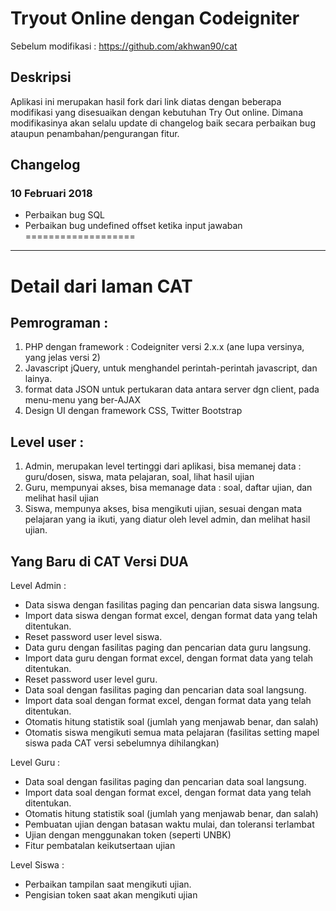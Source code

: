 # Tryout Online dengan Codeigniter
Sebelum modifikasi : 
https://github.com/akhwan90/cat

## Deskripsi
Aplikasi ini merupakan hasil fork dari link diatas dengan beberapa modifikasi yang disesuaikan dengan kebutuhan Try Out online. Dimana modifikasinya akan selalu update di changelog baik secara perbaikan bug ataupun penambahan/pengurangan fitur.

## Changelog
### 10 Februari 2018
* Perbaikan bug SQL
* Perbaikan bug undefined offset ketika input jawaban
===================

- - - - 

# Detail dari laman CAT

## Pemrograman :
1. PHP dengan framework : Codeigniter versi  2.x.x (ane lupa versinya, yang jelas versi 2)
2. Javascript jQuery, untuk menghandel perintah-perintah javascript, dan lainya.
3. format data JSON untuk pertukaran data antara server dgn client, pada menu-menu yang ber-AJAX
4. Design UI dengan framework CSS, Twitter Bootstrap

## Level user : 
1. Admin, merupakan level tertinggi dari aplikasi, bisa memanej data : guru/dosen,  siswa, mata pelajaran, soal, lihat hasil ujian
2. Guru, mempunyai akses, bisa memanage data : soal, daftar ujian, dan melihat hasil ujian
3. Siswa, mempunya akses, bisa mengikuti ujian, sesuai dengan mata pelajaran yang ia ikuti, yang diatur oleh  level admin, dan melihat hasil ujian.


## Yang Baru di CAT Versi DUA

Level Admin :
* Data siswa dengan fasilitas paging dan pencarian data siswa langsung.
* Import data siswa dengan format excel, dengan format data yang telah ditentukan.
* Reset password user level siswa.
* Data guru dengan fasilitas paging dan pencarian data guru langsung.
* Import data guru dengan format excel, dengan format data yang telah ditentukan.
* Reset password user level guru.
* Data soal dengan fasilitas paging dan pencarian data soal langsung.
* Import data soal dengan format excel, dengan format data yang telah ditentukan.
* Otomatis hitung statistik soal (jumlah yang menjawab benar, dan salah)
* Otomatis siswa mengikuti semua mata pelajaran (fasilitas setting mapel siswa pada CAT versi sebelumnya dihilangkan)

Level Guru :
* Data soal dengan fasilitas paging dan pencarian data soal langsung.
* Import data soal dengan format excel, dengan format data yang telah ditentukan.
* Otomatis hitung statistik soal (jumlah yang menjawab benar, dan salah)
* Pembuatan ujian dengan batasan waktu mulai, dan toleransi terlambat
* Ujian dengan menggunakan token (seperti UNBK)
* Fitur pembatalan keikutsertaan ujian

Level Siswa :
* Perbaikan tampilan saat mengikuti ujian.
* Pengisian token saat akan mengikuti ujian
